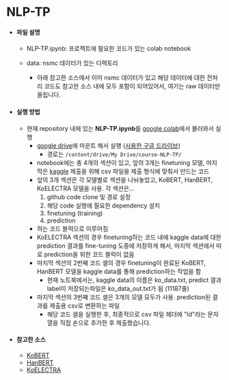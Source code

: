 # NLP-TP

- <h4>파일 설명</h4>

  - NLP-TP.ipynb: 프로젝트에 필요한 코드가 있는 colab notebook

  - data: nsmc 데이터가 있는 디렉토리
    - 아래 참고한 소스에서 이미 nsmc 데이터가 있고 해당 데이터에 대한 전처리 코드도 참고한 소스 내에 모두 포함이 되어있어서, 여기는 raw 데이터만 올립니다.

    

- <h4>실행 방법</h4>
  
  - 현재 repository 내에 있는 **NLP-TP.ipynb**를 [google colab](https://colab.research.google.com/)에서 불러와서 실행
    - [google drive](https://drive.google.com/)에 마운트 해서 실행 ([사용한 구글 드라이브](https://drive.google.com/drive/folders/1XfjSPZMtK5hsfbwoIHKwIaYFF3ND3VWQ?usp=sharing))
      - 경로는 `/content/drive/My Drive/course-NLP-TP/`
    - notebook에는 총 4개의 섹션이 있고, 앞의 3개는 finetuning 모델, 마지막은 [kaggle](https://www.kaggle.com/c/cose461k) 제출을 위해 csv 파일을 제출 형식에 맞춰서 만드는 코드
    - 앞의 3개 섹션은 각 모델별로 섹션을 나눠놓았고, KoBERT, HanBERT, KoELECTRA 모델을 사용. 각 섹션은...
      1. github code clone 및 경로 설정
      2. 해당 code 실행에 필요한 dependency 설치
      3. finetuning (training)
      4. prediction
    - 하는 코드 블럭으로 이루어짐
    - KoELECTRA 섹션의 경우 finetuning하는 코드 내에 kaggle data에 대한 prediction 결과를 fine-tuning 도중에 저장하게 해서, 마지막 섹션에서 따로 prediction을 위한 코드 블럭이 없음
    - 마지막 섹션의 2번째 코드 셀의 경우 finetuning이 완료된 KoBERT, HanBERT 모델을 kaggle data를 통해 prediction하는 작업을 함
      - 현재 노트북에서는, kaggle data의 이름은 ko_data.txt, predict 결과 label이 저장되는파일은 ko_data_out.txt가 됨 (11187줄)
    - 마지막 섹션의 3번째 코드 셀은 3개의 모델 모두가 사용. prediction된 결과를 제출용 csv로 변환하는 파일
      - 해당 코드 셀을 실행한 후, 최종적으로 csv 파일 헤더에 "Id"라는 문자열을 직접 손으로 추가한 후 제출했습니다.



- <h4>참고한 소스</h4>

  - [KoBERT](https://github.com/monologg/KoBERT-nsmc)
  - [HanBERT](https://github.com/monologg/HanBert-nsmc)
  - [KoELECTRA](https://github.com/monologg/KoELECTRA)

